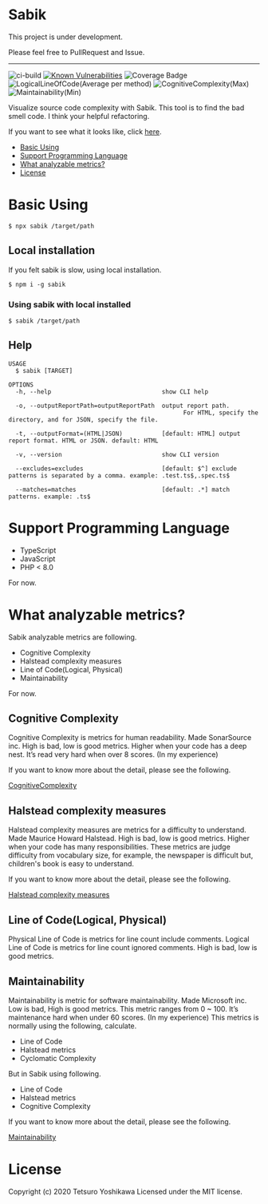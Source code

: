 Sabik
===

This project is under development.

Please feel free to PullRequest and Issue.

---

![ci-build](https://github.com/ytetsuro/sabik/workflows/ci-build/badge.svg)
[![Known Vulnerabilities](https://snyk.io/test/github/ytetsuro/sabik/badge.svg)](https://snyk.io/test/github/ytetsuro/sabik)
![Coverage Badge](https://img.shields.io/endpoint?url=https://gist.githubusercontent.com/ytetsuro/32248b8c823155bb09711c7a5b960d3d/raw/sabik_coverage_heads_master.json)
![LogicalLineOfCode(Average per method)](https://img.shields.io/endpoint?url=https://gist.githubusercontent.com/ytetsuro/32248b8c823155bb09711c7a5b960d3d/raw/sabik_line_of_code_heads_master.json)
![CognitiveComplexity(Max)](https://img.shields.io/endpoint?url=https://gist.githubusercontent.com/ytetsuro/32248b8c823155bb09711c7a5b960d3d/raw/sabik_cognitive_complexity_heads_master.json)
![Maintainability(Min)](https://img.shields.io/endpoint?url=https://gist.githubusercontent.com/ytetsuro/32248b8c823155bb09711c7a5b960d3d/raw/sabik_maintainability_heads_master.json)

Visualize source code complexity with Sabik.
This tool is to find the bad smell code.
I think your helpful refactoring.

If you want to see what it looks like, click [here](http://sabik.botch.me/example/).

<!-- toc -->
* [Basic Using](#basic-using)
* [Support Programming Language](#support-programming-language)
* [What analyzable metrics?](#what-analyzable-metrics)
* [License](#license)
<!-- tocstop -->

# Basic Using

```sh-session
$ npx sabik /target/path
```

## Local installation

If you felt sabik is slow, using local installation.

```sh-session
$ npm i -g sabik
```

### Using sabik with local installed

```sh-session
$ sabik /target/path
```

## Help

```sh-session
USAGE
  $ sabik [TARGET]

OPTIONS
  -h, --help                               show CLI help

  -o, --outputReportPath=outputReportPath  output report path.
                                                 For HTML, specify the directory, and for JSON, specify the file.

  -t, --outputFormat=(HTML|JSON)           [default: HTML] output report format. HTML or JSON. default: HTML

  -v, --version                            show CLI version

  --excludes=excludes                      [default: $^] exclude patterns is separated by a comma. example: .test.ts$,.spec.ts$

  --matches=matches                        [default: .*] match patterns. example: .ts$
```

# Support Programming Language

* TypeScript
* JavaScript
* PHP < 8.0

For now.

# What analyzable metrics?

Sabik analyzable metrics are following.

* Cognitive Complexity
* Halstead complexity measures
* Line of Code(Logical, Physical)
* Maintainability

For now.

## Cognitive Complexity

Cognitive Complexity is metrics for human readability.
Made SonarSource inc.
High is bad, low is good metrics.
Higher when your code has a deep nest.
It’s read very hard when over 8 scores. (In my experience)

If you want to know more about the detail, please see the following.

[CognitiveComplexity](https://www.sonarsource.com/docs/CognitiveComplexity.pdf)

## Halstead complexity measures

Halstead complexity measures are metrics for a difficulty to understand.
Made Maurice Howard Halstead.
High is bad, low is good metrics.
Higher when your code has many responsibilities.
These metrics are judge difficulty from vocabulary size, for example, the newspaper is difficult but, children's book is easy to understand.

If you want to know more about the detail, please see the following.

[Halstead complexity measures](http://www.virtualmachinery.com/sidebar2.htm)

## Line of Code(Logical, Physical)

Physical Line of Code is metrics for line count include comments.
Logical Line of Code is metrics for line count ignored comments.
High is bad, low is good metrics.

## Maintainability

Maintainability is metric for software maintainability.
Made Microsoft inc.
Low is bad, High is good metrics.
This metric ranges from 0 ~ 100.
It’s maintenance hard when under 60 scores. (In my experience)
This metrics is normally using the following, calculate.

* Line of Code
* Halstead metrics
* Cyclomatic Complexity

But in Sabik using following.

* Line of Code
* Halstead metrics
* Cognitive Complexity

If you want to know more about the detail, please see the following.

[Maintainability](https://docs.microsoft.com/en-us/visualstudio/code-quality/code-metrics-maintainability-index-range-and-meaning?view=vs-2019)

# License

Copyright (c) 2020 Tetsuro Yoshikawa Licensed under the MIT license.
